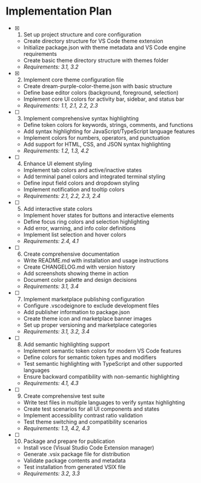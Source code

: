# Implementation Plan

- [x] 1. Set up project structure and core configuration

  - Create directory structure for VS Code theme extension
  - Initialize package.json with theme metadata and VS Code engine requirements
  - Create basic theme directory structure with themes folder
  - _Requirements: 3.1, 3.2_

- [x] 2. Implement core theme configuration file

  - Create dream-purple-color-theme.json with basic structure
  - Define base editor colors (background, foreground, selection)
  - Implement core UI colors for activity bar, sidebar, and status bar
  - _Requirements: 1.1, 2.1, 2.2, 2.3_

- [ ] 3. Implement comprehensive syntax highlighting

  - Define token colors for keywords, strings, comments, and functions
  - Add syntax highlighting for JavaScript/TypeScript language features
  - Implement colors for numbers, operators, and punctuation
  - Add support for HTML, CSS, and JSON syntax highlighting
  - _Requirements: 1.2, 1.3, 4.2_

- [ ] 4. Enhance UI element styling

  - Implement tab colors and active/inactive states
  - Add terminal panel colors and integrated terminal styling
  - Define input field colors and dropdown styling
  - Implement notification and tooltip colors
  - _Requirements: 2.1, 2.2, 2.3, 2.4_

- [ ] 5. Add interactive state colors

  - Implement hover states for buttons and interactive elements
  - Define focus ring colors and selection highlighting
  - Add error, warning, and info color definitions
  - Implement list selection and hover colors
  - _Requirements: 2.4, 4.1_

- [ ] 6. Create comprehensive documentation

  - Write README.md with installation and usage instructions
  - Create CHANGELOG.md with version history
  - Add screenshots showing theme in action
  - Document color palette and design decisions
  - _Requirements: 3.1, 3.4_

- [ ] 7. Implement marketplace publishing configuration

  - Configure .vscodeignore to exclude development files
  - Add publisher information to package.json
  - Create theme icon and marketplace banner images
  - Set up proper versioning and marketplace categories
  - _Requirements: 3.1, 3.2, 3.4_

- [ ] 8. Add semantic highlighting support

  - Implement semantic token colors for modern VS Code features
  - Define colors for semantic token types and modifiers
  - Test semantic highlighting with TypeScript and other supported languages
  - Ensure backward compatibility with non-semantic highlighting
  - _Requirements: 4.1, 4.3_

- [ ] 9. Create comprehensive test suite

  - Write test files in multiple languages to verify syntax highlighting
  - Create test scenarios for all UI components and states
  - Implement accessibility contrast ratio validation
  - Test theme switching and compatibility scenarios
  - _Requirements: 1.3, 4.2, 4.3_

- [ ] 10. Package and prepare for publication
  - Install vsce (Visual Studio Code Extension manager)
  - Generate .vsix package file for distribution
  - Validate package contents and metadata
  - Test installation from generated VSIX file
  - _Requirements: 3.2, 3.3_
